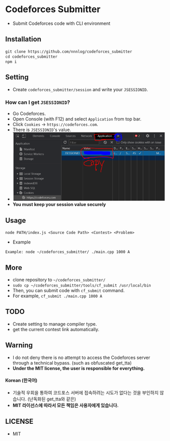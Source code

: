 # Codeforces Submitter
* Submit Codeforces code with CLI environment

## Installation
```
git clone https://github.com/nnnlog/codeforces_submitter
cd codeforces_submitter
npm i
```
## Setting
* Create `codeforces_submitter/session` and write your `JSESSIONID`.
### How can I get `JSESSIONID`?
* Go Codeforces.
* Open Console (with F12) and select `Application` from top bar.
* Click `Cookies` -> `https://codeforces.com`.
* There is `JSESSIONID`'s value.
* ![Description](https://raw.githubusercontent.com/nnnlog/codeforces_submitter/master/docs/capture.PNG)
* **You must keep your session value securely**

## Usage
```
node PATH/index.js <Source Code Path> <Contest> <Problem>
```

* Example

```
Example: node ~/codeforces_submitter/ ./main.cpp 1000 A
```

## More
* clone repository to `~/codeforces_submitter/`
* `sudo cp ~/codeforces_submitter/tools/cf_submit /usr/local/bin`
* Then, you can submit code with `cf_submit` command.
* For example, `cf_submit ./main.cpp 1000 A`

## TODO
* Create setting to manage compiler type.
* get the current contest link automatically.

## Warning
* I do not deny there is no attempt to access the Codeforces server through a technical bypass. (such as obfuscated get_tta)
* **Under the MIT license, the user is responsible for everything.**

#### Korean (한국어)
* 기술적 우회을 통하여 코드포스 서버에 접속하려는 시도가 없다는 것을 부인하지 않습니다. (난독화된 get_tta와 같은)
* **MIT 라이선스에 따라서 모든 책임은 사용자에게 있습니다.**

## LICENSE
* MIT
